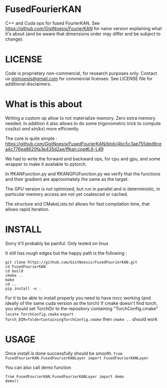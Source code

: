 # FusedFourierKAN
C++ and Cuda ops for fused FourierKAN. See https://github.com/GistNoesis/FourierKAN for naive version explaining what it's about (and be aware that dimensions order may differ and be subject to change). 

# LICENSE
Code is proprietary non-commercial, for research purposes only. 
Contact us gistnoesis@gmail.com for commercial licenses.
See LICENSE file for additional disclaimers.

# What is this about
Writing a custom op allow to not materialize memory. Zero extra memory needed. In addition it also allows to do some trigonometric trick to compute cos(k*x) and sin(k*x) more efficiently.

The core is quite simple : 
https://github.com/GistNoesis/FusedFourierKAN/blob/4bc5c3ae755ded9cea4c776ea8620fa3e435d2ae/ffkan.cpp#L6-L49

We had to write the forward and backward ops, for cpu and gpu, and some wrapper to make it available to pytorch.

In ffKANFunction.py and ffKANGPUFunction.py we verify that the functions and their gradient are approximately the same as the target.

The GPU version is not optimized, but run in parallel and is deterministic, in particular memory access are not yet coalesced or cached.

The structure and CMakeLists.txt allows for fast compilation time, that allows rapid iteration.

# INSTALL
Sorry it'll probably be painful. Only tested on linux

It still has rough edges but the happy path is the following : 
```
git clone https://github.com/GistNoesis/FusedFourierKAN.git
cd FusedFourierKAN
cd build
cmake ..
make
cd ..
pip install -e .
```

For it to be able to install properly you need to have nvcc working (and ideally of the same cuda version as the torch)
If cmake doesn't find torch, you should set TorchDir to the repository containing "TorchConfig.cmake" 
```locate TorchConfig.cmake```
```export Torch_DIR=folderContainingTorchConfig.cmake```
then ```cmake ..``` should work

# USAGE

Once install is done successfully should be smooth.
```from FusedFourierKAN.FusedFourierKANLayer import FusedFourierKANLayer```

You can also call demo function
```
from FusedFourierKAN.FusedFourierKANLayer import demo
demo()
```


